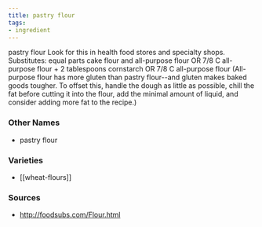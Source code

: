 ```yaml
---
title: pastry flour
tags:
- ingredient
---
```

pastry flour Look for this in health food stores and specialty shops. Substitutes: equal parts cake flour and all-purpose flour OR 7/8 C all-purpose flour + 2 tablespoons cornstarch OR 7/8 C all-purpose flour (All-purpose flour has more gluten than pastry flour--and gluten makes baked goods tougher. To offset this, handle the dough as little as possible, chill the fat before cutting it into the flour, add the minimal amount of liquid, and consider adding more fat to the recipe.)

### Other Names

* pastry flour

### Varieties

* [[wheat-flours]]

### Sources
* http://foodsubs.com/Flour.html

